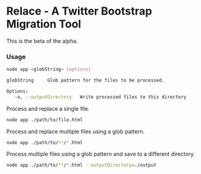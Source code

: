 # Relace - A Twitter Bootstrap Migration Tool
This is the beta of the alpha.

### Usage

```sh
node app <globString> [options]

globString     Glob pattern for the files to be processed.

Options:
   -o, --outputDirectory   Write processed files to this directory

```

Process and replace a single file.

```sh
node app ./path/to/file.html
```

Process and replace multiple files using a glob pattern.

```sh
node app ./path/to/**/*.html
```

Process multiple files using a glob pattern and save to a different directory.

```sh
node app ./path/to/**/*.html --outputDirectory=./output
```